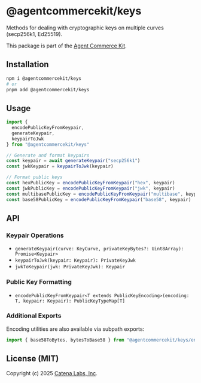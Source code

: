 # @agentcommercekit/keys

Methods for dealing with cryptographic keys on multiple curves (secp256k1, Ed25519).

This package is part of the [Agent Commerce Kit](https://www.agentcommercekit.com).

## Installation

```sh
npm i @agentcommercekit/keys
# or
pnpm add @agentcommercekit/keys
```

## Usage

```ts
import {
  encodePublicKeyFromKeypair,
  generateKeypair,
  keypairToJwk
} from "@agentcommercekit/keys"

// Generate and format keypairs
const keypair = await generateKeypair("secp256k1")
const jwkKeypair = keypairToJwk(keypair)

// Format public keys
const hexPublicKey = encodePublicKeyFromKeypair("hex", keypair)
const jwkPublicKey = encodePublicKeyFromKeypair("jwk", keypair)
const multibasePublicKey = encodePublicKeyFromKeypair("multibase", keypair)
const base58PublicKey = encodePublicKeyFromKeypair("base58", keypair)
```

## API

### Keypair Operations

- `generateKeypair(curve: KeyCurve, privateKeyBytes?: Uint8Array): Promise<Keypair>`
- `keypairToJwk(keypair: Keypair): PrivateKeyJwk`
- `jwkToKeypair(jwk: PrivateKeyJwk): Keypair`

### Public Key Formatting

- `encodePublicKeyFromKeypair<T extends PublicKeyEncoding>(encoding: T, keypair: Keypair): PublicKeyTypeMap[T]`

### Additional Exports

Encoding utilities are also available via subpath exports:

```ts
import { base58ToBytes, bytesToBase58 } from "@agentcommercekit/keys/encoding"
```

## License (MIT)

Copyright (c) 2025 [Catena Labs, Inc](https://catenalabs.com).
